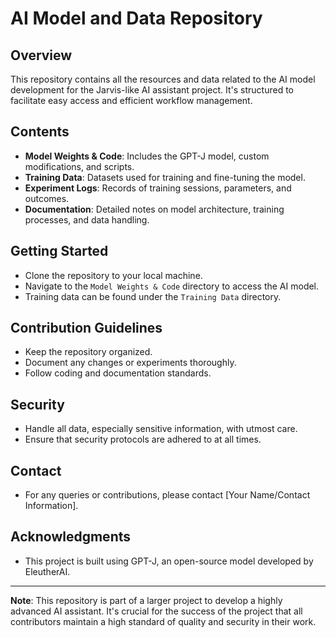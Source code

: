 # AI Model and Data Repository

## Overview
This repository contains all the resources and data related to the AI model development for the Jarvis-like AI assistant project. It's structured to facilitate easy access and efficient workflow management.

## Contents
- **Model Weights & Code**: Includes the GPT-J model, custom modifications, and scripts.
- **Training Data**: Datasets used for training and fine-tuning the model.
- **Experiment Logs**: Records of training sessions, parameters, and outcomes.
- **Documentation**: Detailed notes on model architecture, training processes, and data handling.

## Getting Started
- Clone the repository to your local machine.
- Navigate to the `Model Weights & Code` directory to access the AI model.
- Training data can be found under the `Training Data` directory.

## Contribution Guidelines
- Keep the repository organized.
- Document any changes or experiments thoroughly.
- Follow coding and documentation standards.

## Security
- Handle all data, especially sensitive information, with utmost care.
- Ensure that security protocols are adhered to at all times.

## Contact
- For any queries or contributions, please contact [Your Name/Contact Information].

## Acknowledgments
- This project is built using GPT-J, an open-source model developed by EleutherAI.

---
**Note**: This repository is part of a larger project to develop a highly advanced AI assistant. It's crucial for the success of the project that all contributors maintain a high standard of quality and security in their work.

